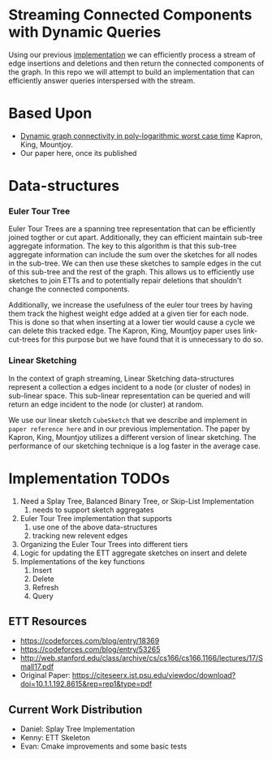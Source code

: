 # Streaming Connected Components with Dynamic Queries
Using our previous [implementation](https://github.com/GraphStreamingProject/GraphStreamingCC) we can efficiently process a stream of edge insertions and deletions and then return the connected components of the graph. In this repo we will attempt to build an implementation that can efficiently answer queries interspersed with the stream.

# Based Upon
* [Dynamic graph connectivity in poly-logarithmic worst case time](https://dl.acm.org/doi/10.5555/2627817.2627898) Kapron, King, Mountjoy.
* Our paper here, once its published

# Data-structures

### Euler Tour Tree
Euler Tour Trees are a spanning tree representation that can be efficiently joined togther or cut apart. Additionally, they can efficient maintain sub-tree aggregate information. The key to this algorithm is that this sub-tree aggregate information can include the sum over the sketches for all nodes in the sub-tree. We can then use these sketches to sample edges in the cut of this sub-tree and the rest of the graph. This allows us to efficiently use sketches to join ETTs and to potentially repair deletions that shouldn't change the connected components.

Additionally, we increase the usefulness of the euler tour trees by having them track the highest weight edge added at a given tier for each node. This is done so that when inserting at a lower tier would cause a cycle we can delete this tracked edge. The Kapron, King, Mountjoy paper uses link-cut-trees for this purpose but we have found that it is unnecessary to do so.

### Linear Sketching
In the context of graph streaming, Linear Sketching data-structures represent a collection a edges incident to a node (or cluster of nodes) in sub-linear space. This sub-linear representation can be queried and will return an edge incident to the node (or cluster) at random.

We use our linear sketch `CubeSketch` that we describe and implement in `paper reference here` and in our previous implementation. The paper by Kapron, King, Mountjoy utilizes a different version of linear sketching. The performance of our sketching technique is a log faster in the average case.

# Implementation TODOs
1. Need a Splay Tree, Balanced Binary Tree, or Skip-List Implementation
    1. needs to support sketch aggregates  
2. Euler Tour Tree implementation that supports
    1. use one of the above data-structures
    2. tracking new relevent edges
3. Organizing the Euler Tour Trees into different tiers
4. Logic for updating the ETT aggregate sketches on insert and delete
5. Implementations of the key functions
    1. Insert
    2. Delete
    3. Refresh
    4. Query

## ETT Resources
* https://codeforces.com/blog/entry/18369
* https://codeforces.com/blog/entry/53265
* http://web.stanford.edu/class/archive/cs/cs166/cs166.1166/lectures/17/Small17.pdf
* Original Paper: https://citeseerx.ist.psu.edu/viewdoc/download?doi=10.1.1.192.8615&rep=rep1&type=pdf

## Current Work Distribution
- Daniel: Splay Tree Implementation
- Kenny: ETT Skeleton
- Evan: Cmake improvements and some basic tests


